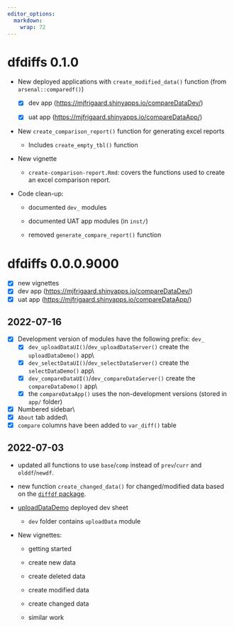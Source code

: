 ```yaml
---
editor_options: 
  markdown: 
    wrap: 72
---
```


# dfdiffs 0.1.0

-   New deployed applications with `create_modified_data()` function
    (from `arsenal::comparedf()`)

    -   [x] dev app (<https://mjfrigaard.shinyapps.io/compareDataDev/>)

    -   [x] uat app (<https://mjfrigaard.shinyapps.io/compareDataApp/>)

-   New `create_comparison_report()` function for generating excel
    reports

    -   Includes `create_empty_tbl()` function

-   New vignette

    -   `create-comparison-report.Rmd`: covers the functions used to
        create an excel comparison report.

-   Code clean-up:

    -   documented `dev_` modules

    -   documented UAT app modules (in `inst/`)

    -   removed `generate_compare_report()` function

# dfdiffs 0.0.0.9000

-   [x] new vignettes
-   [x] dev app (<https://mjfrigaard.shinyapps.io/compareDataDev/>)
-   [x] uat app (<https://mjfrigaard.shinyapps.io/compareDataApp/>)

## 2022-07-16

-   [x] Development version of modules have the following prefix: `dev_`
    -   [x] `dev_uploadDataUI()`/`dev_uploadDataServer()` create the
        `uploadDataDemo()` app\
    -   [x] `dev_selectDataUI()`/`dev_selectDataServer()` create the
        `selectDataDemo()` app\
    -   [x] `dev_compareDataUI()`/`dev_compareDataServer()` create the
        `compareDataDemo()` app\
    -   [x] the `compareDataApp()` uses the non-development versions
        (stored in `app/` folder)
-   [x] Numbered sidebar\
-   [x] `About` tab added\
-   [x] `compare` columns have been added to `var_diff()` table

## 2022-07-03

-   updated all functions to use `base`/`comp` instead of `prev`/`curr`
    and `olddf`/`newdf`.

-   new function `create_changed_data()` for changed/modified data based
    on the [`diffdf`
    package](https://gowerc.github.io/diffdf/reference/diffdf.html).

-   [uploadDataDemo](https://mjfrigaard.shinyapps.io/selectDataDemo-dev/)
    deployed dev sheet

    -   `dev` folder contains `uploadData` module

-   New vignettes:

    -   getting started

    -   create new data

    -   create deleted data

    -   create modified data

    -   create changed data

    -   similar work

